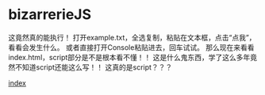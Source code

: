 # bizarrerieJS
这竟然真的能执行！
打开example.txt，全选复制，粘贴在文本框，点击“点我”，看看会发生什么。
或者直接打开Console粘贴进去，回车试试。
那么现在来看看index.html，script部分是不是根本看不懂！！
这是什么鬼东西，学了这么多年竟然不知道script还能这么写！！
这真的是script？？？

[index](https://wolancy.github.io/bizarrerieJS/index.html)
